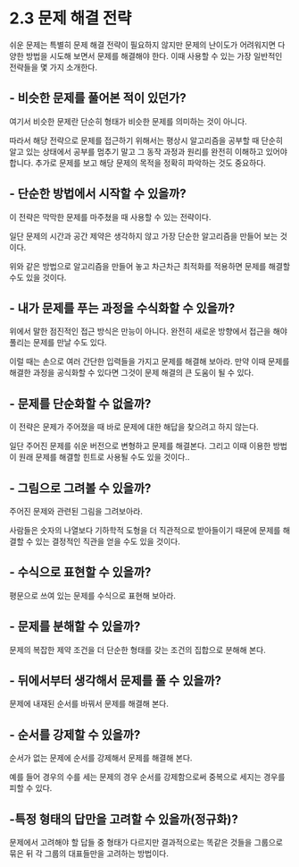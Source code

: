 # 2.3 문제 해결 전략


쉬운 문제는 특별히 문제 해결 전략이 필요하지 않지만 문제의 난이도가 어려워지면 다양한 방법을 시도해 보면서 문제를 해결해야 한다. 이때 사용할 수 있는 가장 일반적인 전략들을 몇 가지 소개한다.




## - 비슷한 문제를 풀어본 적이 있던가?


여기서 비슷한 문제란 단순히 형태가 비슷한 문제를 의미하는 것이 아니다.

따라서 해당 전략으로 문제를 접근하기 위해서는 평상시 알고리즘을 공부할 때 단순히 알고 있는 상태에서 공부를 멈추기 말고 그 동작 과정과 원리를 완전히 이해하고 있어야 합니다. 추가로 문제를 보고 해당 문제의 목적을 정확히 파악하는 것도 중요하다.



## - 단순한 방법에서 시작할 수 있을까?


이 전략은 막막한 문제를 마주쳤을 때 사용할 수 있는 전략이다. 

일단 문제의 시간과 공간 제약은 생각하지 않고 가장 단순한 알고리즘을 만들어 보는 것이다. 

위와 같은 방법으로 알고리즘을 만들어 놓고 차근차근 최적화를 적용하면 문제를 해결할 수도 있을 것이다. 



## - 내가 문제를 푸는 과정을 수식화할 수 있을까?


위에서 말한 점진적인 접근 방식은 만능이 아니다. 완전히 새로운 방향에서 접근을 해야 풀리는 문제를 만날 수도 있다. 

이럴 때는 손으로 여러 간단한 입력들을 가지고 문제를 해결해 보아라. 만약 이때 문제를 해결한 과정을 공식화할 수 있다면 그것이 문제 해결의 큰 도움이 될 수 있다.



## - 문제를 단순화할 수 없을까?


이 전략은 문제가 주어졌을 때 바로 문제에 대한 해답을 찾으려고 하지 않는다. 

일단 주어진 문제를 쉬운 버전으로 변형하고 문제를 해결본다. 그리고 이때 이용한 방법이 원래 문제를 해결할 힌트로 사용될 수도 있을 것이다..



## - 그림으로 그려볼 수 있을까?


주어진 문제와 관련된 그림을 그려보아라. 

사람들은 숫자의 나열보다 기하학적 도형을 더 직관적으로 받아들이기 때문에 문제를 해결할 수 있는 결정적인 직관을 얻을 수도 있을 것이다.



## - 수식으로 표현할 수 있을까?


평문으로 쓰여 있는 문제를 수식으로 표현해 보아라.



## - 문제를 분해할 수 있을까?


문제의 복잡한 제약 조건을 더 단순한 형태를 갖는 조건의 집합으로 분해해 본다.



## - 뒤에서부터 생각해서 문제를 풀 수 있을까?


문제에 내재된 순서를 바꿔서 문제를 해결해 본다.



## - 순서를 강제할 수 있을까?


순서가 없는 문제에 순서를 강제해서 문제를 해결해 본다.

예를 들어 경우의 수를 세는 문제의 경우 순서를 강제함으로써 중복으로 세지는 경우를 피할 수 있다.



## -특정 형태의 답만을 고려할 수 있을까(정규화)?

문제에서 고려해야 할 답들 중 형태가 다르지만 결과적으로는 똑같은 것들을 그룹으로 묶은 뒤 각 그룹의 대표들만을 고려하는 방법이다.
